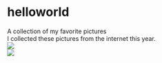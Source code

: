 # helloworld
A collection of my favorite pictures <br>
I collected these pictures from the internet this year.<br>
<img src="https://s31242.pcdn.co/wp-content/uploads/2020/06/EaZSuXXXkAAMtJ5-e1592132536953.jpeg"><br>
<img src="https://kidscreen.com/wp/wp-content/uploads/2020/03/spongebob-squarepants.jpg">
